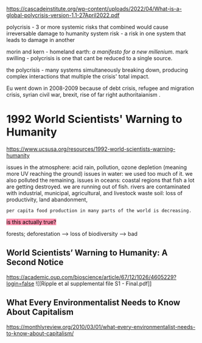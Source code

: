 
https://cascadeinstitute.org/wp-content/uploads/2022/04/What-is-a-global-polycrisis-version-1.1-27April2022.pdf

polycrisis - 3 or more systemic risks that combined would cause irreversable damage to humanity
system risk - a risk in one system that leads to damage in another

morin and kern - homeland earth: *a manifesto for a new millenium*. 
mark swilling - polycrisis is one that cant be reduced to a single source. 

the polycrisis - many systems simultaneously breaking down, producing complex interactions that multiple the crisis' total impact. 

Eu went down in 2008-2009 because of debt crisis, refugee and migration crisis, syrian civil war, brexit, rise of far right authoritaianism .

# 1992 World Scientists' Warning to Humanity
https://www.ucsusa.org/resources/1992-world-scientists-warning-humanity

issues in the atmosphere: acid rain, pollution, ozone depletion (meaning more UV reaching the ground)
issues in water: we used too much of it. we also polluted the remaining. 
issues in oceans: coastal regions that fish a lot are getting destroyed. we are running out of fish. rivers are contaminated with industrial, municipal, agricultural, and livestock waste
soil: loss of productivity, land abandonment, 

	per capita food production in many parts of the world is decreasing. 
<mark style="background: #FF5582A6;">is this actually true?</mark>

forests; deforestation --> loss of biodiversity --> bad

## World Scientists’ Warning to Humanity: A Second Notice
https://academic.oup.com/bioscience/article/67/12/1026/4605229?login=false
![[Ripple et al supplemental file S1 - Final.pdf]]


## What Every Environmentalist Needs to Know About Capitalism
https://monthlyreview.org/2010/03/01/what-every-environmentalist-needs-to-know-about-capitalism/
